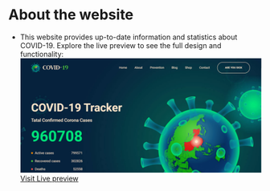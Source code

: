 # About the website
- This website provides up-to-date information and statistics about COVID-19. Explore the live preview to see the full design and functionality:
![Desktop Design of the COVID-19 website](./images/d1.png)  
[Visit Live preview](https://giathi-daniel.github.io/covid19-website/)
